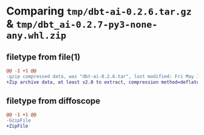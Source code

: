 # Comparing `tmp/dbt-ai-0.2.6.tar.gz` & `tmp/dbt_ai-0.2.7-py3-none-any.whl.zip`

## filetype from file(1)

```diff
@@ -1 +1 @@
-gzip compressed data, was "dbt-ai-0.2.6.tar", last modified: Fri May 12 00:19:25 2023, max compression
+Zip archive data, at least v2.0 to extract, compression method=deflate
```

## filetype from diffoscope

```diff
@@ -1 +1 @@
-GzipFile
+ZipFile
```

